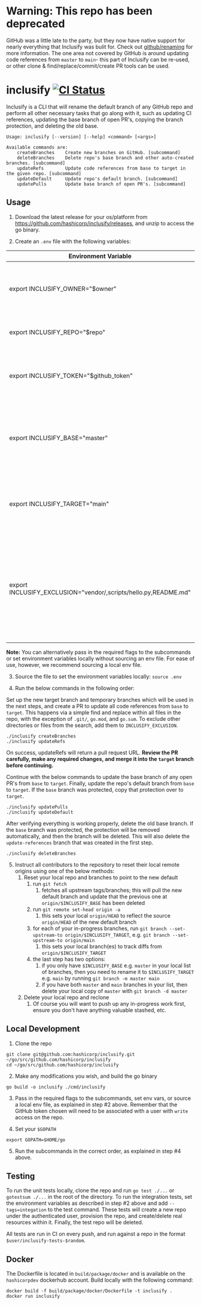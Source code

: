 # Warning: This repo has been deprecated

GitHub was a little late to the party, but they now have native support for nearly everything that Inclusify was bulit for. Check out [github/renaming](https://github.com/github/renaming) for more information. The one area not covered by GitHub is around updating code references from `master` to `main`-  this part of Inclusify can be re-used, or other clone & find/replace/commit/create PR tools can be used.

# inclusify [![CI Status](https://circleci.com/gh/hashicorp/inclusify.svg?style=svg&circle-token=0ae7a4e49ff1f990f45536f92c62dab322f13113)](https://circleci.com/gh/hashicorp/inclusify/tree/main)

Inclusify is a CLI that will rename the default branch of any GitHub repo and perform all other necessary tasks that go along with it, such as updating CI references, updating the base branch of open PR's, copying the branch protection, and deleting the old base.

```
Usage: inclusify [--version] [--help] <command> [<args>]

Available commands are:
    createBranches    Create new branches on GitHub. [subcommand]
    deleteBranches    Delete repo's base branch and other auto-created branches. [subcommand]
    updateRefs        Update code references from base to target in the given repo. [subcommand]
    updateDefault     Update repo's default branch. [subcommand]
    updatePulls       Update base branch of open PR's. [subcommand]
```

## Usage

1. Download the latest release for your os/platform from https://github.com/hashicorp/inclusify/releases, and unzip to access the go binary.

2. Create an `.env` file with the following variables:

| Environment Variable                   | Explanation                                                                          |
|----------------------------------------|--------------------------------------------------------------------------------------|
| export INCLUSIFY_OWNER="$owner"        | REQUIRED: Name of the GitHub org or user account where the repo lives                |
| export INCLUSIFY_REPO="$repo"          | REQUIRED: Name of the repo to update                                                 |
| export INCLUSIFY_TOKEN="$github_token" | REQUIRED: GitHub personal access token with -rw permissions                          |
| export INCLUSIFY_BASE="master"         | OPTIONAL: Name of the current default branch for the repo. This defaults to "master" |
| export INCLUSIFY_TARGET="main"         | OPTIONAL: Name of the new target base branch for the repo. This defaults to "main"   |
| export INCLUSIFY_EXCLUSION="vendor/,scripts/hello.py,README.md" | OPTIONAL: Comma delimited list of directories or files to exclude from the find/replace. Paths should be relative to the root of the repo. |

**Note:** You can alternatively pass in the required flags to the subcommands or set environment variables locally without sourcing an env file. For ease of use, however, we recommend sourcing a local env file. 

3. Source the file to set the environment variables locally: `source .env` 

4. Run the below commands in the following order:

Set up the new target branch and temporary branches which will be used in the next steps, and create a PR to update all code references from `base` to `target`. This happens via a simple find and replace within all files in the repo, with the exception of `.git/`, `go.mod`, and `go.sum`. To exclude other directories or files from the search, add them to `INCLUSIFY_EXCLUSION`. 
```
./inclusify createBranches
./inclusify updateRefs
```

On success, updateRefs will return a pull request URL. **Review the PR carefully, make any required changes, and merge it into the `target` branch before continuing.** 

Continue with the below commands to update the base branch of any open PR's from `base` to `target`. Finally, update the repo's default branch from `base` to `target`. If the `base` branch was protected, copy that protection over to `target`. 
```
./inclusify updatePulls
./inclusify updateDefault
```

After verifying everything is working properly, delete the old base branch. If the `base` branch was protected, the protection will be removed automatically, and then the branch will be deleted. This will also delete the `update-references` branch that was created in the first step. 
```
./inclusify deleteBranches
```

5. Instruct all contributors to the repository to reset their local remote origins using one of the below methods:
    1. Reset your local repo and branches to point to the new default
        1. run `git fetch`
            1. fetches all upstream tags/branches; this will pull the new default branch and update that the previous one at `origin/$INCLUSIFY_BASE` has been deleted
        1. run `git remote set-head origin -a`
            1. this sets your local `origin/HEAD` to reflect the source `origin/HEAD` of the new default branch
        1. for each of your in-progress branches, run `git branch --set-upstream-to origin/$INCLUSIFY_TARGET`, e.g. `git branch --set-upstream-to origin/main`
            1. this sets your local branch(es) to track diffs from `origin/$INCLUSIFY_TARGET`
        1. the last step has two options:
            1. if you only have `$INCLUSIFY_BASE` e.g. `master` in your local list of branches, then you need to rename it to `$INCLUSIFY_TARGET` e.g. `main` by running `git branch -m master main`
            1. if you have both `master` and `main` branches in your list, then delete your local copy of `master` with `git branch -d master`
    1. Delete your local repo and reclone
        1. Of course you will want to push up any in-progress work first, ensure you don't have anything valuable stashed, etc.

## Local Development

1. Clone the repo
```
git clone git@github.com:hashicorp/inclusify.git ~/go/src/github.com/hashicorp/inclusify
cd ~/go/src/github.com/hashicorp/inclusify
```

2. Make any modifications you wish, and build the go binary
```
go build -o inclusify ./cmd/inclusify
```

3. Pass in the required flags to the subcommands, set env vars, or source a local env file, as explained in step #2 above. Remember that the GitHub token chosen will need to be associated with a user with `write` access on the repo.

4. Set your `$GOPATH`
```
export GOPATH=$HOME/go
```

5. Run the subcommands in the correct order, as explained in step #4 above. 

## Testing

To run the unit tests locally, clone the repo and run `go test ./...` or `gotestsum ./...` in the root of the directory. To run the integration tests, set the environment variables as described in step #2 above and add `--tags=integation` to the test command. These tests will create a new repo under the authenticated user, provision the repo, and create/delete real resources within it. Finally, the test repo will be deleted. 

All tests are run in CI on every push, and run against a repo in the format `$user/inclusify-tests-$random`.

## Docker

The Dockerfile is located in `build/package/docker` and is available on the `hashicorpdev` dockerhub account. Build locally with the following command:

```
docker build -f build/package/docker/Dockerfile -t inclusify .
docker run inclusify
```
